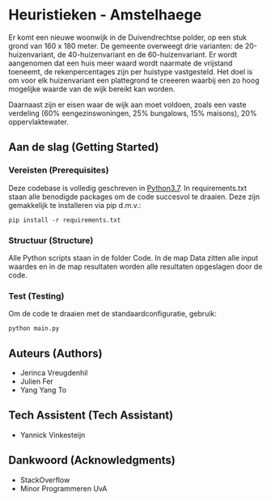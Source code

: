 # Heuristieken - Amstelhaege
Er komt een nieuwe woonwijk in de Duivendrechtse polder, op een stuk grond van 160 x 180 meter. De gemeente overweegt drie varianten: de 20-huizenvariant, de 40-huizenvariant en de 60-huizenvariant. Er wordt aangenomen dat een huis meer waard wordt naarmate de vrijstand toeneemt, de rekenpercentages zijn per huistype vastgesteld. Het doel is om voor elk huizenvariant een plattegrond te creeeren waarbij een zo hoog mogelijke waarde van de wijk bereikt kan worden.   

Daarnaast zijn er eisen waar de wijk aan moet voldoen, zoals een vaste verdeling (60% eengezinswoningen, 25% bungalows, 15% maisons), 20% oppervlaktewater. 

## Aan de slag (Getting Started)

### Vereisten (Prerequisites)

Deze codebase is volledig geschreven in [Python3.7](https://www.python.org/downloads/). In requirements.txt staan alle benodigde packages om de code succesvol te draaien. Deze zijn gemakkelijk te installeren via pip d.m.v.:

```
pip install -r requirements.txt
```

### Structuur (Structure)

Alle Python scripts staan in de folder Code. In de map Data zitten alle input waardes en in de map resultaten worden alle resultaten opgeslagen door de code.

### Test (Testing)

Om de code te draaien met de standaardconfiguratie, gebruik:

```
python main.py
```

## Auteurs (Authors)

* Jerinca Vreugdenhil
* Julien Fer
* Yang Yang To

## Tech Assistent (Tech Assistant)

* Yannick Vinkesteijn


## Dankwoord (Acknowledgments)

* StackOverflow
* Minor Programmeren UvA
